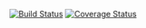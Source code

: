 [![Build Status](https://travis-ci.org/d-a-green/newPackage.svg)](https://travis-ci.org/d-a-green/newPackage)
[![Coverage Status](https://coveralls.io/repos/d-a-green/newPackage/badge.svg)](https://coveralls.io/r/d-a-green/newPackage)